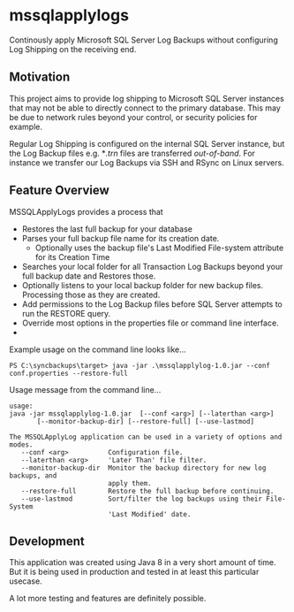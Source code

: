 # mssqlapplylogs
Continously apply Microsoft SQL Server Log Backups without configuring Log Shipping on the receiving end.

## Motivation
This project aims to provide log shipping to Microsoft SQL Server instances that may not be able to directly connect to the primary database.  This may be due to network rules beyond your control, or security policies for example.

Regular Log Shipping is configured on the internal SQL Server instance, but the Log Backup files e.g. **.trn* files are transferred *out-of-band*. For instance we transfer our Log Backups via SSH and RSync on Linux servers.

## Feature Overview

MSSQLApplyLogs provides a process that 
* Restores the last full backup for your database
* Parses your full backup file name for its creation date.
  * Optionally uses the backup file's Last Modified File-system attribute for its Creation Time
* Searches your local folder for all Transaction Log Backups beyond your full backup date and Restores those.
* Optionally listens to your local backup folder for new backup files.  Processing those as they are created.
* Add permissions to the Log Backup files before SQL Server attempts to run the RESTORE query.
* Override most options in the properties file or command line interface.
* 
Example usage on the command line looks like...
```
PS C:\syncbackups\target> java -jar .\mssqlapplylog-1.0.jar --conf conf.properties --restore-full
```

Usage message from the command line...
```
usage:
java -jar mssqlapplylog-1.0.jar  [--conf <arg>] [--laterthan <arg>]
       [--monitor-backup-dir] [--restore-full] [--use-lastmod]

The MSSQLApplyLog application can be used in a variety of options and modes.
   --conf <arg>          Configuration file.
   --laterthan <arg>     'Later Than' file filter.
   --monitor-backup-dir  Monitor the backup directory for new log backups, and
                         apply them.
   --restore-full        Restore the full backup before continuing.
   --use-lastmod         Sort/filter the log backups using their File-System
                         'Last Modified' date.
```

## Development
This application was created using Java 8 in a very short amount of time.  But it is being used in production and tested in at least this particular usecase.  

A lot more testing and features are definitely possible. 

